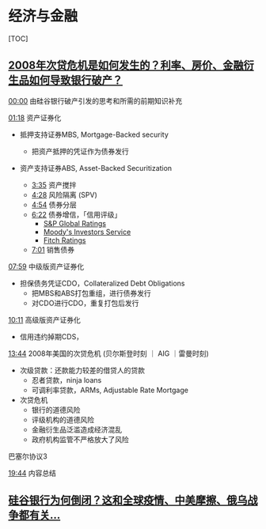 # 经济与金融

[TOC]



## [2008年次贷危机是如何发生的？利率、房价、金融衍生品如何导致银行破产？](https://youtu.be/XOJ6Ffj6LLg)

[00:00](https://www.youtube.com/watch?v=XOJ6Ffj6LLg&t=0s) 由硅谷银行破产引发的思考和所需的前期知识补充

[01:18](https://www.youtube.com/watch?v=XOJ6Ffj6LLg&t=78s) 资产证券化
- 抵押支持证券MBS, Mortgage-Backed security
	- 把资产抵押的凭证作为债券发行

- 资产支持证券ABS, Asset-Backed Securitization
	- [3:35](https://www.youtube.com/watch?v=XOJ6Ffj6LLg&t=215s) 资产搅拌
	- [4:28](https://www.youtube.com/watch?v=XOJ6Ffj6LLg&t=268s) 风险隔离 (SPV)
	- [4:54](https://www.youtube.com/watch?v=XOJ6Ffj6LLg&t=294s) 债券分层
	- [6:22](https://www.youtube.com/watch?v=XOJ6Ffj6LLg&t=382s) 债券增信，「信用评级」
		- [S&P Global Ratings](https://www.spglobal.com/ratings/en/) 
		- [Moody's Investors Service](https://www.moodys.com)
		- [Fitch Ratings](https://www.fitchratings.com)
	- [7:01](https://www.youtube.com/watch?v=XOJ6Ffj6LLg&t=421s) 销售债券


[07:59](https://www.youtube.com/watch?v=XOJ6Ffj6LLg&t=479s) 中级版资产证券化
- 担保债务凭证CDO，Collateralized Debt Obligations
	- 把MBS和ABS打包重组，进行债券发行
	- 对CDO进行CDO，重复打包后发行


[10:11](https://www.youtube.com/watch?v=XOJ6Ffj6LLg&t=611s) 高级版资产证券化
- 信用违约掉期CDS， 


[13:44](https://www.youtube.com/watch?v=XOJ6Ffj6LLg&t=824s) 2008年美国的次贷危机 (贝尔斯登时刻 ｜ AIG ｜雷曼时刻)
- 次级贷款：还款能力较差的借贷人的贷款
	- 忍者贷款，ninja loans
	- 可调利率贷款，ARMs, Adjustable Rate Mortgage
- 次贷危机
	- 银行的道德风险
	- 评级机构的道德风险
	- 金融衍生品泛滥造成经济混乱
	- 政府机构监管不严格放大了风险

巴塞尔协议3


[19:44](https://www.youtube.com/watch?v=XOJ6Ffj6LLg&t=1184s) 内容总结 



## [硅谷银行为何倒闭？这和全球疫情、中美摩擦、俄乌战争都有关…](https://youtu.be/OhOc4n_LiFQ)




